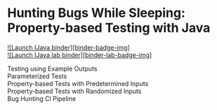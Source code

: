# Hunting Bugs While Sleeping: Property-based Testing with Java    

[![Launch IJava binder][binder-badge-img]](https://mybinder.org/v2/gh/whatevergeek/java_pbt_demo/master)    
[![Launch IJava lab binder][binder-lab-badge-img]](https://mybinder.org/v2/gh/whatevergeek/java_pbt_demo/master?urlpath=lab)   

Testing using Example Outputs   
Parameterized Tests   
Property-based Tests with Predetermined Inputs    
Property-based Tests with Randomized Inputs    
Bug Hunting CI Pipeline    

